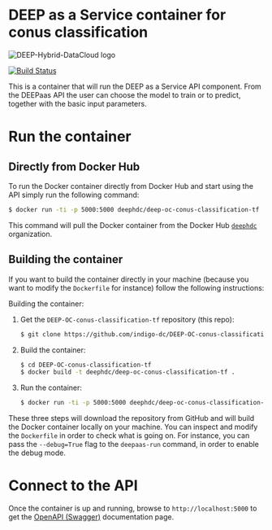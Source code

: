 # DEEP as a Service container for conus classification

![DEEP-Hybrid-DataCloud logo](https://deep-hybrid-datacloud.eu/wp-content/uploads/sites/2/2018/01/logo.png)

[![Build Status](https://jenkins.indigo-datacloud.eu:8080/buildStatus/icon?job=Pipeline-as-code/DEEP-OC-org/DEEP-OC-conus-classification-tf/master)](https://jenkins.indigo-datacloud.eu:8080/job/Pipeline-as-code/job/DEEP-OC-org/job/DEEP-OC-conus-classification-tf/job/master)

This is a container that will run the DEEP as a Service API component. From the DEEPaas API the user can choose the model
 to train or to predict, together with the basic input parameters.


# Run the container

## Directly from Docker Hub

To run the Docker container directly from Docker Hub and start using the API
simply run the following command:

```bash
$ docker run -ti -p 5000:5000 deephdc/deep-oc-conus-classification-tf
```

This command will pull the Docker container from the Docker Hub
[`deephdc`](https://hub.docker.com/u/deephdc/) organization.

## Building the container

If you want to build the container directly in your machine (because you want
to modify the `Dockerfile` for instance) follow the following instructions:

Building the container:

1. Get the `DEEP-OC-conus-classification-tf` repository (this repo):

    ```bash
    $ git clone https://github.com/indigo-dc/DEEP-OC-conus-classification-tf
    ```

2. Build the container:

    ```bash
    $ cd DEEP-OC-conus-classification-tf
    $ docker build -t deephdc/deep-oc-conus-classification-tf .
    ```

3. Run the container:

    ```bash
    $ docker run -ti -p 5000:5000 deephdc/deep-oc-conus-classification-tf
    ```

These three steps will download the repository from GitHub and will build the
Docker container locally on your machine. You can inspect and modify the
`Dockerfile` in order to check what is going on. For instance, you can pass the
`--debug=True` flag to the `deepaas-run` command, in order to enable the debug
mode.

# Connect to the API

Once the container is up and running, browse to `http://localhost:5000` to get
the [OpenAPI (Swagger)](https://www.openapis.org/) documentation page.

